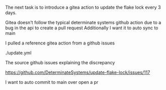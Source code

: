 The next task is to introduce a gitea action to update the flake lock every 3 days.

Gitea doesn't follow the typical determinate systems github action due to a bug in the api to create a pull request
Additionally I want it to auto sync to main

I pulled a reference gitea action from a github issues

./update.yml

The source github issues explaining the discrepancy

https://github.com/DeterminateSystems/update-flake-lock/issues/117


I want to auto commit to main over open a pr
